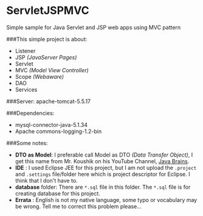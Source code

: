 ServletJSPMVC
=============

Simple sample for Java Servlet and JSP web apps using MVC pattern

###This simple project is about:
- Listener
- JSP _(JavaServer Pages)_
- Servlet
- MVC _(Model View Controller)_
- Scope _(Webaware)_
- DAO
- Services

###Server:
apache-tomcat-5.5.17

###Dependencies:
- mysql-connector-java-5.1.34
- Apache commons-logging-1.2-bin

###Some notes:
- __DTO as Model__: I preferable call Model as DTO _(Data Transfer Object)_, I get this name from Mr. Koushik on his YouTube Channel, [Java Brains](https://www.youtube.com/user/koushks "Java Brains").
- __IDE__ : I used Eclipse JEE for this project, but I am not upload the `.project` and `.settings` file/folder here which is project descriptor for Eclipse. I think that I don't have to.
- __database__ folder: There are `*.sql` file in this folder. The `*.sql` file is for creating database for this project.
- __Errata__ : English is not my native language, some typo or vocabulary may be wrong. Tell me to correct this problem please...
